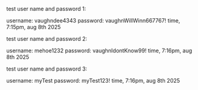 test user name and password 1:

username: vaughndee4343
password: vaughnWillWinn667767!
time, 7:15pm, aug 8th 2025

test user name and password 2:

username: mehoe1232
password: vaughnIdontKnow99!
time, 7:16pm, aug 8th 2025

test user name and password 3:

username: myTest
password: myTest123!
time, 7:16pm, aug 8th 2025

